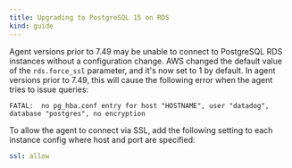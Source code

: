 ```yaml
---
title: Upgrading to PostgreSQL 15 on RDS
kind: guide
---
```


Agent versions prior to 7.49 may be unable to connect to PostgreSQL RDS instances without a configuration change. AWS changed the default value of the `rds.force_ssl` parameter, and it's now set to 1 by default. In agent versions prior to 7.49, this will cause the following error when the agent tries to issue queries:

```
FATAL:  no pg_hba.conf entry for host "HOSTNAME", user "datadog", database "postgres", no encryption
```

To allow the agent to connect via SSL, add the following setting to each instance config where host and port are specified:

```yaml
ssl: allow
```
